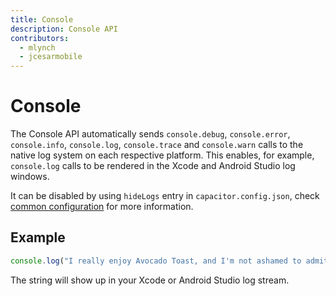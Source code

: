 ```yaml
---
title: Console
description: Console API
contributors:
  - mlynch
  - jcesarmobile
---
```


<plugin-platforms platforms="pwa,ios,android"></plugin-platforms>

# Console

The Console API automatically sends `console.debug`, `console.error`, `console.info`, `console.log`, `console.trace` and `console.warn` calls to the native log system on each respective platform. This enables, for example,
`console.log` calls to be rendered in the Xcode and Android Studio log windows.

It can be disabled by using `hideLogs` entry in `capacitor.config.json`, check [common configuration](/docs/basics/configuring-your-app#common-configuration) for more information.

## Example

```typescript
console.log("I really enjoy Avocado Toast, and I'm not ashamed to admit it");
```

The string will show up in your Xcode or Android Studio log stream.
